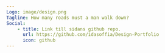 ```yaml
---
Logo: image/design.png
Tagline: How many roads must a man walk down?
Social:
    - title: Link till sidans github repo.
      url: https://github.com/idasoffia/Design-Portfolio
      icon: github
---
```

